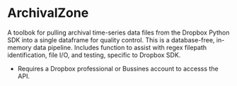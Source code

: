 # ArchivalZone
A toolbok for pulling archival time-series data files from the Dropbox Python SDK into a single dataframe for quality control. This is a database-free, in-memory data pipeline. Includes function to assist with regex filepath identification, file I/O, and testing, specific to Dropbox SDK. 


* Requires a Dropbox professional or Bussines account to accesss the API.
